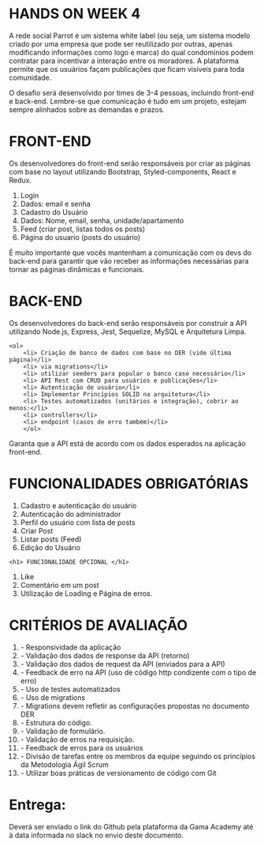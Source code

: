 <h1><strong>HANDS ON WEEK 4</strong> </h1> 

<p>A rede social Parrot é um sistema white label (ou seja, um sistema modelo criado por
    uma empresa que pode ser reutilizado por outras, apenas modificando informações
    como logo e marca) do qual condomínios podem contratar para incentivar a interação
    entre os moradores.
    A plataforma permite que os usuários façam publicações que ficam visíveis para toda
    comunidade.</p> 

<p>O desafio será desenvolvido por times de 3-4 pessoas, incluindo front-end e back-end.
    Lembre-se que comunicação é tudo em um projeto, estejam sempre alinhados sobre as
    demandas e prazos.</p>

 <h1>FRONT-END </h1>
<p>Os desenvolvedores do front-end serão responsáveis por criar as páginas com base no
    layout utilizando Bootstrap, Styled-components, React e Redux.</p> 
    <ol>
       <li>  Login </li>
       <li>  Dados: email e senha</li>
       <li>  Cadastro do Usuário</li>
       <li>  Dados: Nome, email, senha, unidade/apartamento</li>
       <li>  Feed (criar post, listas todos os posts)</li>
       <li>  Página do usuario (posts do usuário)</li>
    </ol>

<p>É muito importante que vocês mantenham a comunicação com os devs do back-end
    para garantir que vão receber as informações necessárias para tornar as páginas
    dinâmicas e funcionais.</p>

<h1>BACK-END </h1>
<p>Os desenvolvedores do back-end serão responsáveis por construir a API utilizando
    Node.js, Express, Jest, Sequelize, MySQL e Arquitetura Limpa.</p> 

    <ol>
        <li> Criação de banco de dados com base no DER (vide última página)</li>
        <li> via migrations</li>
        <li> utilizar seeders para popular o banco caso necessário</li>
        <li> API Rest com CRUD para usuários e publicações</li>
        <li> Autenticação de usuário</li>
        <li> Implementar Princípios SOLID na arquitetura</li>
        <li> Testes automatizados (unitários e integração), cobrir ao menos:</li>
        <li> controllers</li>
        <li> endpoint (casos de erro também)</li>
        </ol>

<p>Garanta que a API está de acordo com os dados esperados na aplicação front-end.</p> 


<h1>FUNCIONALIDADES OBRIGATÓRIAS</h1> 

<ol>
    <li> Cadastro e autenticação do usuário</li>
    <li> Autenticação do administrador</li>
    <li> Perfil do usuário com lista de posts</li>
    <li> Criar Post</li>
    <li> Listar posts (Feed)</li>
    <li> Edição do Usuário</li>
    </ol>

    <h1> FUNCIONALIDADE OPCIONAL </h1>

<ol>
    <li> Like</li>
    <li> Comentário em um post</li>
    <li> Utilização de Loading e Página de erros.</li>
    </ol>

<h1>CRITÉRIOS DE AVALIAÇÃO</h1> 

<ol>
   <li> - Responsividade da aplicação</li>
   <li> - Validação dos dados de response da API (retorno)</li>
   <li> - Validação dos dados de request da API (enviados para a API)</li>
   <li> - Feedback de erro na API (uso de código http condizente com o tipo de erro)</li>
   <li>  - Uso de testes automatizados</li>
   <li> - Uso de migrations</li>
   <li>  - Migrations devem refletir as configurações propostas no documento DER</li>
   <li> - Estrutura do código.</li>
   <li> - Validação de formulário.</li>
   <li> - Validação de erros na requisição.</li>
   <li> - Feedback de erros para os usuários</li>
   <li> - Divisão de tarefas entre os membros da equipe seguindo os princípios da Metodologia Ágil Scrum</li>
   <li> - Utilizar boas práticas de versionamento de código com Git</li>
</ol>

 <h1>Entrega:</h1>
 <p>Deverá ser enviado o link do Github pela plataforma da Gama Academy até à data
    informada no slack no envio deste documento.</p>
